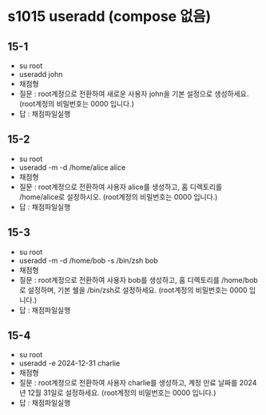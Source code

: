 # s1015 useradd (compose 없음)
## 15-1
- su root
- useradd john
- 채점형
- 질문 : root계정으로 전환하여 새로운 사용자 john을 기본 설정으로 생성하세요. (root계정의 비밀번호는 0000 입니다.)
- 답 : 채점파일실행
## 15-2
- su root
- useradd -m -d /home/alice alice
- 채점형
- 질문 : root계정으로 전환하여 사용자 alice를 생성하고, 홈 디렉토리를 /home/alice로 설정하시오. (root계정의 비밀번호는 0000 입니다.)
- 답 : 채점파일실행
## 15-3
- su root
- useradd -m -d /home/bob -s /bin/zsh bob
- 채점형
- 질문 : root계정으로 전환하여 사용자 bob를 생성하고, 홈 디렉토리를 /home/bob로 설정하며, 기본 쉘을 /bin/zsh로 설정하세요. (root계정의 비밀번호는 0000 입니다.)
- 답 : 채점파일실행
## 15-4
- su root
- useradd -e 2024-12-31 charlie
- 채점형
- 질문 : root계정으로 전환하여 사용자 charlie를 생성하고, 계정 만료 날짜를 2024년 12월 31일로 설정하세요. (root계정의 비밀번호는 0000 입니다.)
- 답 : 채점파일실행



